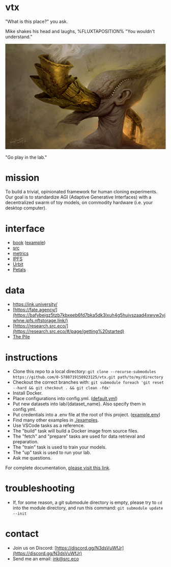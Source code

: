 # vtx

"What is this place?" you ask.

Mike shakes his head and laughs, %FLUXTAPOSITION% "You wouldn't understand."

![Adam](adam.jpg)

"Go play in the lab."

# mission

To build a trivial, opinionated framework for human cloning experiments. Our goal is to standardize AGI (Adaptive Generative Interfaces) with a decentralized swarm of toy models, on commodity hardware (i.e. your desktop computer).

# interface

- [book](http://localhost:42000) ([example](https://pen.university))
- [src](http://localhost:9666)
- [metrics](http://localhost:6006)
- [IPFS](http://localhost:9090)
- [Urbit](http://localhost:9099)
- [Petals](https://health.petals.dev/)

# data

- https://ink.university/
- [https://fate.agency/](https://bafybeigz5tzb7kbxeeb6fd7bka5dk3lxuh4g5hujvszaad4xwyw2yjwhne.ipfs.nftstorage.link/)
- [https://research.src.eco/](https://research.src.eco/#/page/getting%20started)
- [The Pile](https://bafybeiftud3ppm5n5uudtirm4cf5zgonn44no2qg57isduo5gjeaqvvt2u.ipfs.nftstorage.link/)

# instructions

- Clone this repo to a local directory: `git clone --recurse-submodules https://github.com/0-5788719150923125/vtx.git path/to/my/directory`
- Checkout the correct branches with: `git submodule foreach 'git reset --hard && git checkout . && git clean -fdx'`
- Install Docker.
- Place configurations into config.yml. ([default.yml](./src/default.yml))
- Put new datasets into lab/{dataset_name}. Also specify them in config.yml.
- Put credentials into a .env file at the root of this project. ([example.env](./examples/lab/.env))
- Find many other examples in [./examples](./examples/).
- Use VSCode tasks as a reference.
- The "build" task will build a Docker image from source files.
- The "fetch" and "prepare" tasks are used for data retrieval and preparation.
- The "train" task is used to train your models.
- The "up" task is used to run your lab.
- Ask me questions.

For complete documentation, [please visit this link](https://studio.src.eco/nail/vtx/).

# troubleshooting

- If, for some reason, a git submodule directory is empty, please try to `cd` into the module directory, and run this command: `git submodule update --init` 

# contact

- Join us on Discord: [https://discord.gg/N3dsVuWfJr](https://discord.gg/N3dsVuWfJr)
- Send me an email: [ink@src.eco](ink@src.eco)